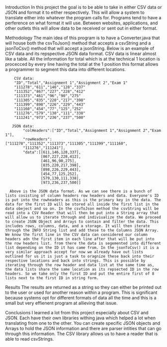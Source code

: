 Introduction
     In this project the goal is to be able to take in either CSV data or JSON and format it to either respectively. This will allow a system to translate either into whatever the program calls for. Programs tend to have a perference on what format it will use. Between websites, applications, and other outlets this will allow data to be received or sent out in either format.
     
Methodology
     The main idea of this program is to have a Converter.java that will house both the csvToJson() method that accepts a csvString and a jsonToCsv() method that will accept a jsonString. Below is an example of CSV data and its repspective JSON data format. CSV data is linear almost like a table. All the information for total which is at the technical 1 location is procecced by every line having the total at the 1 position this format allows a programmer to segment this data into different locations.
        
        CSV data:
        "ID","Total","Assignment 1","Assignment 2","Exam 1"
        "111278","611","146","128","337"
        "111352","867","227","228","412"
        "111373","461","96","90","275"
        "111305","835","220","217","398"
        "111399","898","226","229","443"
        "111160","454","77","125","252"
        "111276","579","130","111","338"
        "111241","973","236","237","500"
        
       JSON data:
            "colHeaders":["ID","Total","Assignment 1","Assignment 2","Exam 1"],
            "rowHeaders":["111278","111352","111373","111305","111399","111160",
            "111276","111241"],
            "data":[[611,146,128,337],
                    [867,227,228,412],
                    [461,96,90,275],
                    [835,220,217,398],
                    [898,226,229,443],
                    [454,77,125,252],
                    [579,130,111,338],
                    [973,236,237,500]]
                    
      Above is the JSON data format. As we can see there is a bunch of lists cosisting of column headers row headers and data. Everyone's ID is put into the rowheaders as this is the primary key in the data. The data for the first ID will be stored all inside the first list in the data obeject and so on. In the csvToJson method the csvString will be read into a CSV Reader that will then be put into a String array that will allow us to iterate through and indiviualize the data. We proceed to create JSON Object and Arrays to contain and filter the data. This includes rows, columns, data, and a storage. It will then iterate through the INFO String list and add these to the Columns JSON Array. We know the first line in the CSV data can considered our column headers adn the first item in each line after that will be put into the row headers list. from there the data is segemented into different list depending on the ID it has came from. In the jsonToCsv() it is a very similar approach accept for now we already have out lists outlined for us it is just a task to oragnize these back into their respective locations and back into strings. This is possible by iterating through the row header and data list at the same time as, the data lists share the same location as its repsected ID in the row headers. So we take only the first ID and put the entire first of 8 lists next to the first ID in string form.

Results
    The results are returned as a string so they can either be printed out to the user or used for another reason within a program. This is significant because systems opt for different formats of data all the time and this is a small but very effienent program at allieving that issue. 

Conclusions
      I learned a lot from this project especially about CSV and JSON. Each have their own libraries withing java which helped a lot when translating from one to the other. You can create specific JSON objects and Arrays to hold the JSON information and there are parser intities that can go through this information. The CSV library allows us to have a reader that is able to read csvStrings.
